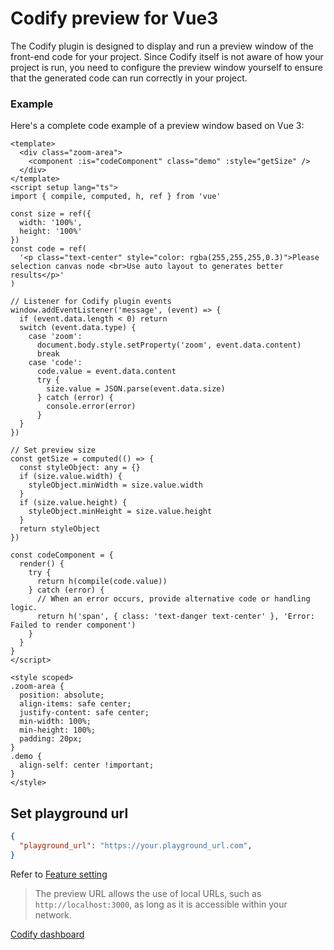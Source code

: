 # Codify preview for Vue3

The Codify plugin is designed to display and run a preview window of the front-end code for your project. Since Codify itself is not aware of how your project is run, you need to configure the preview window yourself to ensure that the generated code can run correctly in your project.

### Example

Here's a complete code example of a preview window based on Vue 3:

```vue
<template>
  <div class="zoom-area">
    <component :is="codeComponent" class="demo" :style="getSize" />
  </div>
</template>
<script setup lang="ts">
import { compile, computed, h, ref } from 'vue'

const size = ref({
  width: '100%',
  height: '100%'
})
const code = ref(
  '<p class="text-center" style="color: rgba(255,255,255,0.3)">Please selection canvas node <br>Use auto layout to generates better results</p>'
)

// Listener for Codify plugin events
window.addEventListener('message', (event) => {
  if (event.data.length < 0) return
  switch (event.data.type) {
    case 'zoom':
      document.body.style.setProperty('zoom', event.data.content)
      break
    case 'code':
      code.value = event.data.content
      try {
        size.value = JSON.parse(event.data.size)
      } catch (error) {
        console.error(error)
      }
  }
})

// Set preview size
const getSize = computed(() => {
  const styleObject: any = {}
  if (size.value.width) {
    styleObject.minWidth = size.value.width
  }
  if (size.value.height) {
    styleObject.minHeight = size.value.height
  }
  return styleObject
})

const codeComponent = {
  render() {
    try {
      return h(compile(code.value))
    } catch (error) {
      // When an error occurs, provide alternative code or handling logic.
      return h('span', { class: 'text-danger text-center' }, 'Error: Failed to render component')
    }
  }
}
</script>

<style scoped>
.zoom-area {
  position: absolute;
  align-items: safe center;
  justify-content: safe center;
  min-width: 100%;
  min-height: 100%;
  padding: 20px;
}
.demo {
  align-self: center !important;
}
</style>

```

## Set playground url
```json
{
  "playground_url": "https://your.playground_url.com",
}
```
Refer to [Feature setting](http://doc.codify.fun/guide/feature-setting)

>The preview URL allows the use of local URLs, such as `http://localhost:3000`, as long as it is accessible within your network.

[Codify dashboard](https://codify.fun)